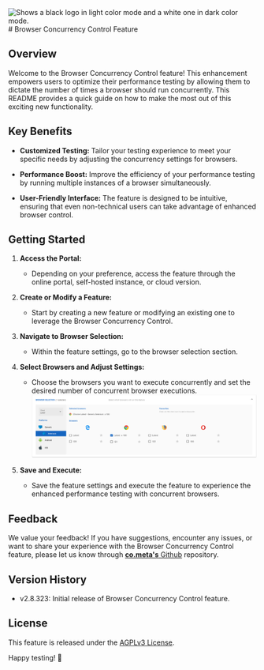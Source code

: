 <picture>
  <source media="(prefers-color-scheme: dark)" srcset="https://raw.githubusercontent.com/cometa-rocks/cometa_documentation/main/img/logos/COMETAROCKS_LogoEslog_Y_W.png">
  <source media="(prefers-color-scheme: light)" srcset="https://raw.githubusercontent.com/cometa-rocks/cometa_documentation/main/img/logos/COMETAROCKS_LogoEslog_Y_B.png">
  <img alt="Shows a black logo in light color mode and a white one in dark color mode." src="https://user-images.githubusercontent.com/25423296/163456779-a8556205-d0a5-45e2-ac17-42d089e3c3f8.png">
</picture>
# Browser Concurrency Control Feature

## Overview

Welcome to the Browser Concurrency Control feature! This enhancement empowers users to optimize their performance testing by allowing them to dictate the number of times a browser should run concurrently. This README provides a quick guide on how to make the most out of this exciting new functionality.

## Key Benefits

- **Customized Testing:** Tailor your testing experience to meet your specific needs by adjusting the concurrency settings for browsers.
  
- **Performance Boost:** Improve the efficiency of your performance testing by running multiple instances of a browser simultaneously.

- **User-Friendly Interface:** The feature is designed to be intuitive, ensuring that even non-technical users can take advantage of enhanced browser control.

## Getting Started

1. **Access the Portal:**
   - Depending on your preference, access the feature through the online portal, self-hosted instance, or cloud version.

2. **Create or Modify a Feature:**
   - Start by creating a new feature or modifying an existing one to leverage the Browser Concurrency Control.

3. **Navigate to Browser Selection:**
   - Within the feature settings, go to the browser selection section.

4. **Select Browsers and Adjust Settings:**
   - Choose the browsers you want to execute concurrently and set the desired number of concurrent browser executions.
![Browser Concurrency Configuration](../../img/browser_concurrency.png)

5. **Save and Execute:**
   - Save the feature settings and execute the feature to experience the enhanced performance testing with concurrent browsers.

## Feedback

We value your feedback! If you have suggestions, encounter any issues, or want to share your experience with the Browser Concurrency Control feature, please let us know through [**co.meta's** Github](https://github.com/cometa-rocks/cometa/issues) repository.

## Version History

- v2.8.323: Initial release of Browser Concurrency Control feature.

## License

This feature is released under the [AGPLv3 License](https://github.com/cometa-rocks/cometa/blob/master/LICENSE).

Happy testing! 🚀
